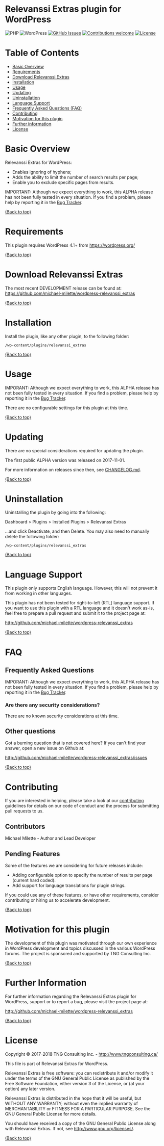 Relevanssi Extras plugin for WordPress
======================================
![PHP](https://img.shields.io/badge/PHP-v5.6%20%2F%20v7.0%20%2F%20v7.1-blue.svg)
![WordPress](https://img.shields.io/badge/WordPress-v4.1%20to%20v4.8-blue.svg)
[![GitHub Issues](https://img.shields.io/github/issues/michael-milette/wordpress-relevanssi_extras.svg)](https://github.com/michael-milette/wordpress-relevanssi_extras/issues)
[![Contributions welcome](https://img.shields.io/badge/contributions-welcome-green.svg)](#contributing)
[![License](https://img.shields.io/badge/License-GPL%20v3-blue.svg)](#license)

# Table of Contents

- [Basic Overview](#basic-overview)
- [Requirements](#requirements)
- [Download Relevanssi Extras](#download-relevanssi-extras)
- [Installation](#installation)
- [Usage](#usage)
- [Updating](#updating)
- [Uninstallation](#uninstallation)
- [Language Support](#language-support)
- [Frequently Asked Questions (FAQ)](#faq)
- [Contributing](#contributing)
- [Motivation for this plugin](#motivation-for-this-plugin)
- [Further information](#further-information)
- [License](#license)

# Basic Overview

Relevanssi Extras for WordPress:

* Enables ignoring of hyphens;
* Adds the ability to limit the number of search results per page;
* Enable you to exclude specific pages from results.

IMPORTANT: Although we expect everything to work, this ALPHA release has not been fully tested in every situation. If you find a problem, please help by reporting it in the [Bug Tracker](http://github.com/michael-milette/wordpress-relevanssi_extras/issues).

[(Back to top)](#table-of-contents)

# Requirements

This plugin requires WordPress 4.1+ from https://wordpress.org/

[(Back to top)](#table-of-contents)

# Download Relevanssi Extras

The most recent DEVELOPMENT release can be found at:
https://github.com/michael-milette/wordpress-relevanssi_extras

[(Back to top)](#table-of-contents)

# Installation

Install the plugin, like any other plugin, to the following folder:

    /wp-content/plugins/relevanssi_extras

[(Back to top)](#table-of-contents)

# Usage

IMPORANT: Although we expect everything to work, this ALPHA release has not been fully tested in every situation. If you find a problem, please help by reporting it in the [Bug Tracker](http://github.com/michael-milette/wordpress-relevanssi_extras/issues).

There are no configurable settings for this plugin at this time.

[(Back to top)](#table-of-contents)

# Updating

There are no special considerations required for updating the plugin.

The first public ALPHA version was released on 2017-11-01.

For more information on releases since then, see
[CHANGELOG.md](https://github.com/michael-milette/wordpress-relevanssi_extras/blob/master/CHANGELOG.md).

[(Back to top)](#table-of-contents)

# Uninstallation

Uninstalling the plugin by going into the following:

Dashboard > Plugins > Installed Plugins > Relevanssi Extras

...and click Deactivate, and then Delete. You may also need to manually delete the following folder:

    /wp-content/plugins/relevanssi_extras

[(Back to top)](#table-of-contents)

# Language Support

This plugin only supports English language. However, this will not prevent it from working in other languages.

This plugin has not been tested for right-to-left (RTL) language support.
If you want to use this plugin with a RTL language and it doesn't work as-is,
feel free to prepare a pull request and submit it to the project page at:

http://github.com/michael-milette/wordpress-relevanssi_extras

[(Back to top)](#table-of-contents)

# FAQ

## Frequently Asked Questions

IMPORANT: Although we expect everything to work, this ALPHA release has not been fully tested in every situation. If you find a problem, please help by reporting it in the [Bug Tracker](http://github.com/michael-milette/wordpress-relevanssi_extras/issues).

### Are there any security considerations?

There are no known security considerations at this time.

## Other questions

Got a burning question that is not covered here? If you can't find your answer, open a new issue on Github at:

http://github.com/michael-milette/wordpress-relevanssi_extras/issues

[(Back to top)](#table-of-contents)

# Contributing

If you are interested in helping, please take a look at our [contributing](https://github.com/michael-milette/wordpress-relevanssi_extras/blob/master/CONTRIBUTING.md) guidelines for details on our code of conduct and the process for submitting pull requests to us.

## Contributors

Michael Milette - Author and Lead Developer

## Pending Features

Some of the features we are considering for future releases include:

* Adding configurable option to specify the number of results per page (current hard coded).
* Add support for language translations for plugin strings.

If you could use any of these features, or have other requirements, consider contributing or hiring us to accelerate development.

[(Back to top)](#table-of-contents)

# Motivation for this plugin

The development of this plugin was motivated through our own experience in WordPress development and topics discussed in the various WordPress forums. The project is sponsored and supported by TNG Consulting Inc.

[(Back to top)](#table-of-contents)

# Further Information

For further information regarding the Relevanssi Extras plugin for WordPress, support or to report a bug, please visit the project page at:

http://github.com/michael-milette/wordpress-relevanssi_extras

[(Back to top)](#table-of-contents)

# License

Copyright © 2017-2018 TNG Consulting Inc. - http://www.tngconsulting.ca/

This file is part of Relevanssi Extras for WordPress.

Relevanssi Extras is free software: you can redistribute it and/or modify
it under the terms of the GNU General Public License as published by
the Free Software Foundation, either version 3 of the License, or
(at your option) any later version.

Relevanssi Extras is distributed in the hope that it will be useful,
but WITHOUT ANY WARRANTY; without even the implied warranty of
MERCHANTABILITY or FITNESS FOR A PARTICULAR PURPOSE.  See the
GNU General Public License for more details.

You should have received a copy of the GNU General Public License
along with Relevanssi Extras.  If not, see <http://www.gnu.org/licenses/>.

[(Back to top)](#table-of-contents)
